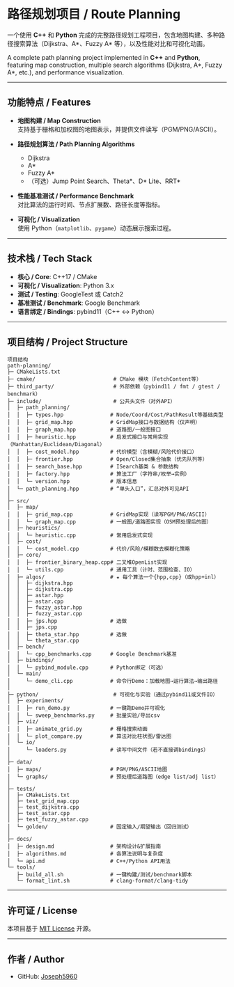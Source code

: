 # 路径规划项目 / Route Planning

一个使用 **C++** 和 **Python** 完成的完整路径规划工程项目，包含地图构建、多种路径搜索算法（Dijkstra、A*、Fuzzy A* 等），以及性能对比和可视化动画。

A complete path planning project implemented in **C++** and **Python**, featuring map construction, multiple search algorithms (Dijkstra, A*, Fuzzy A*, etc.), and performance visualization.

---

## 功能特点 / Features

- **地图构建 / Map Construction**  
  支持基于栅格和加权图的地图表示，并提供文件读写（PGM/PNG/ASCII）。

- **路径规划算法 / Path Planning Algorithms**  
  - Dijkstra
  - A*
  - Fuzzy A*
  - （可选）Jump Point Search、Theta*、D* Lite、RRT*

- **性能基准测试 / Performance Benchmark**  
  对比算法的运行时间、节点扩展数、路径长度等指标。

- **可视化 / Visualization**  
  使用 Python（`matplotlib`、`pygame`）动态展示搜索过程。

---

## 技术栈 / Tech Stack
- **核心 / Core**: C++17 / CMake
- **可视化 / Visualization**: Python 3.x
- **测试 / Testing**: GoogleTest 或 Catch2
- **基准测试 / Benchmark**: Google Benchmark
- **语言绑定 / Bindings**: pybind11（C++ ↔ Python）

---

## 项目结构 / Project Structure
```
项目结构
path-planning/
├─ CMakeLists.txt
├─ cmake/                         # CMake 模块（FetchContent等）
├─ third_party/                   # 外部依赖（pybind11 / fmt / gtest / benchmark）
├─ include/                       # 公共头文件（对外API）
│  ├─ path_planning/
│  │  ├─ types.hpp               # Node/Coord/Cost/PathResult等基础类型
│  │  ├─ grid_map.hpp            # GridMap接口与数据结构（仅声明）
│  │  ├─ graph_map.hpp           # 道路图/一般图接口
│  │  ├─ heuristic.hpp           # 启发式接口与常用实现（Manhattan/Euclidean/Diagonal）
│  │  ├─ cost_model.hpp          # 代价模型（含模糊/风险代价接口）
│  │  ├─ frontier.hpp            # Open/Closed集合抽象（优先队列等）
│  │  ├─ search_base.hpp         # ISearch基类 & 参数结构
│  │  ├─ factory.hpp             # 算法工厂（字符串/枚举→实例）
│  │  └─ version.hpp             # 版本信息
│  └─ path_planning.hpp          # “单头入口”，汇总对外可见API
│
├─ src/
│  ├─ map/
│  │  ├─ grid_map.cpp            # GridMap实现（读写PGM/PNG/ASCII）
│  │  └─ graph_map.cpp           # 一般图/道路图实现（OSM预处理后的图）
│  ├─ heuristics/
│  │  └─ heuristic.cpp           # 常用启发式实现
│  ├─ cost/
│  │  └─ cost_model.cpp          # 代价/风险/模糊数去模糊化策略
│  ├─ core/
│  │  ├─ frontier_binary_heap.cpp# 二叉堆OpenList实现
│  │  └─ utils.cpp               # 通用工具（计时、范围检查、IO）
│  ├─ algos/                     # ★ 每个算法一个{hpp,cpp}（或hpp+inl）
│  │  ├─ dijkstra.hpp
│  │  ├─ dijkstra.cpp
│  │  ├─ astar.hpp
│  │  ├─ astar.cpp
│  │  ├─ fuzzy_astar.hpp
│  │  ├─ fuzzy_astar.cpp
│  │  ├─ jps.hpp                 # 选做
│  │  ├─ jps.cpp
│  │  ├─ theta_star.hpp          # 选做
│  │  └─ theta_star.cpp
│  ├─ bench/
│  │  └─ cpp_benchmarks.cpp      # Google Benchmark基准
│  ├─ bindings/
│  │  └─ pybind_module.cpp       # Python绑定（可选）
│  └─ main/
│     └─ demo_cli.cpp            # 命令行Demo：加载地图→运行算法→输出路径
│
├─ python/                        # 可视化与实验（通过pybind11或文件IO）
│  ├─ experiments/
│  │  ├─ run_demo.py             # 一键跑Demo并可视化
│  │  └─ sweep_benchmarks.py     # 批量实验/导出csv
│  ├─ viz/
│  │  ├─ animate_grid.py         # 栅格搜索动画
│  │  └─ plot_compare.py         # 算法对比柱状图/雷达图
│  └─ io/
│     └─ loaders.py              # 读写中间文件（若不直接调bindings）
│
├─ data/
│  ├─ maps/                      # PGM/PNG/ASCII地图
│  └─ graphs/                    # 预处理后道路图（edge list/adj list）
│
├─ tests/
│  ├─ CMakeLists.txt
│  ├─ test_grid_map.cpp
│  ├─ test_dijkstra.cpp
│  ├─ test_astar.cpp
│  ├─ test_fuzzy_astar.cpp
│  └─ golden/                    # 固定输入/期望输出（回归测试）
│
├─ docs/
│  ├─ design.md                  # 架构设计&扩展指南
│  ├─ algorithms.md              # 各算法说明与复杂度
│  └─ api.md                     # C++/Python API用法
└─ tools/
   ├─ build_all.sh               # 一键构建/测试/benchmark脚本
   └─ format_lint.sh             # clang-format/clang-tidy
```

---

## 许可证 / License
本项目基于 [MIT License](LICENSE) 开源。

---

## 作者 / Author
- GitHub: [Joseph5960](https://github.com/Joseph5960)
